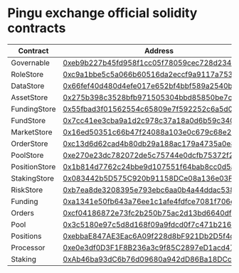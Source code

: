 # Pingu exchange official solidity contracts
Contract | Address
--- | ---
Governable | [0xeb9b227b45fd958f1cc05f78059cec728d234562](https://arbiscan.io/address/0xeb9b227b45fd958f1cc05f78059cec728d234562)
RoleStore | [0xc9a1bbe5c5a066b60516da2eccf9a9117a753099](https://arbiscan.io/address/0xc9a1bbe5c5a066b60516da2eccf9a9117a753099)
DataStore  | [0x66fef40d480d4efe017e652bf4bbf589a2540b91](https://arbiscan.io/address/0x66fef40d480d4efe017e652bf4bbf589a2540b91)
AssetStore | [0x275b398c3528bfb971505304bbd85850be7c901a](https://arbiscan.io/address/0x275b398c3528bfb971505304bbd85850be7c901a)
FundingStore | [0x55fbad3f01562554c65809e7f592252c6a5d0cb8](https://arbiscan.io/address/0x55fbad3f01562554c65809e7f592252c6a5d0cb8)
FundStore | [0x7cc41ee3cba9a1d2c978c37a18a0d6b59c340224](https://arbiscan.io/address/0x7cc41ee3cba9a1d2c978c37a18a0d6b59c340224)
MarketStore | [0x16ed50351c66b47f24088a103e0c679c68e2d11e](https://arbiscan.io/address/0x16ed50351c66b47f24088a103e0c679c68e2d11e)
OrderStore | [0xc13d6d62cad4b80db29a188ac179a4735a0e8fa1](https://arbiscan.io/address/0xc13d6d62cad4b80db29a188ac179a4735a0e8fa1)
PoolStore | [0xe270e23dc782072de5c75744e0dcfb75372f2791](https://arbiscan.io/address/0xe270e23dc782072de5c75744e0dcfb75372f2791)
PositionStore | [0x1b814d7762c24bbe9d107551f64bab8cc0d5a269](https://arbiscan.io/address/0x1b814d7762c24bbe9d107551f64bab8cc0d5a269)
StakingStore | [0x083442b5D575C920b91158DCe08a136e03FCE8cE](https://arbiscan.io/address/0x083442b5D575C920b91158DCe08a136e03FCE8cE)
RiskStore | [0xb7ea8de3208395e793ebc6aa0b4a44ddac538f2d](https://arbiscan.io/address/0xb7ea8de3208395e793ebc6aa0b4a44ddac538f2d)
Funding | [0xa1341e50fb643a76ee1c1afe4fdfce7081f706e9](https://arbiscan.io/address/0xa1341e50fb643a76ee1c1afe4fdfce7081f706e9)
Orders | [0xcf04186872e73fc2b250b75ac2d13bd6640df50b](https://arbiscan.io/address/0xcf04186872e73fc2b250b75ac2d13bd6640df50b)
Pool | [0x3c5180e97c5d8d168f09a9fdcd0f7c471b216e8a](https://arbiscan.io/address/0x3c5180e97c5d8d168f09a9fdcd0f7c471b216e8a)
Positions | [0xebbaE847AE3Eac6A09f228d8bF921Db2D5f4d43D](https://arbiscan.io/address/0xebbaE847AE3Eac6A09f228d8bF921Db2D5f4d43D)
Processor | [0xe0e3df0D3F1F8B236a3c9f85C2897eD1acd47164](https://arbiscan.io/address/0xe0e3df0D3F1F8B236a3c9f85C2897eD1acd47164)
Staking | [0xAb46ba93dC6b76d09680a942dD86Ba18DCc9Ab2f](https://arbiscan.io/address/0xAb46ba93dC6b76d09680a942dD86Ba18DCc9Ab2f)
